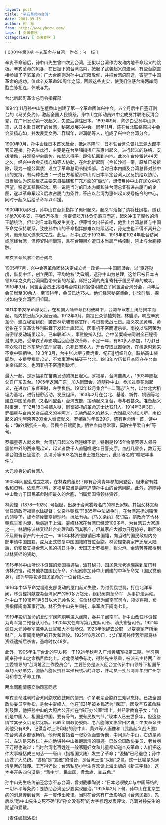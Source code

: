 ```yaml
---
layout: post
title: "辛亥革命与台湾"
date: 2001-09-15
author: 何　标
from: http://www.yhcqw.com/
tags: [ 炎黄春秋 ]
categories: [ 炎黄春秋 ]
---
```



[ 2001年第9期 辛亥革命与台湾　作者：何　标 ]


辛亥革命前后，孙中山先生曾四次到台湾，还拟以台湾作为发动内地革命起义的跳板。辛亥革命的风暴，在日据下的台湾岛内，掀起了武装起义的波澜，有些台胞直接参加了辛亥革命；广大台胞则对孙中山无限敬仰，并把台湾的前途，寄望于中国革命的成功。值此辛亥革命90周年之际，回顾这些史实，使我们倍感台海两岸同胞血脉相连，休戚与共。

台北新起町革命总司令指挥部


1894年11月孙中山在檀香山创建了第一个革命团体兴中会，五个月后中日签订割台的《马关条约》，激起全国人民愤怒，孙中山立即动员兴中会成员并联络反清会党，在广州发动第一次起义，失败后逃往日本。1897年9月，陈少白受孙中山派遣，从日本赴日据下的台湾，秘密发展兴中会。同年11月，陈在台北联络原兴中会会员杨心如，并发展吴文秀、容祺年，赵满朝等人，组成了兴中会台湾分会。


1900年9月，孙中山经日本首次赴台，抵达基隆时，日本驻台湾总督儿玉源太郎率官员迎接。孙先生此行，主要是在台坐镇指挥广东惠州起义，进行起义的联络、支援活动，并观察华南局势，如起义得手，即俟机回到内地。此次在台停留达44天之久，经兴中会会员杨心如等人协助，在台北新起町（今长沙街一带，原址已被拆除，现为一幢公寓楼）设立了革命总司令指挥部。当时日本内阁及台湾总督对孙中山的支持，有两种说法：一说日方希望孙中山对日本平定台湾人民反抗给以协助。日当局认为这些反抗主要来自福建和广东方面的“煽动”，想借用孙中山在民众中的声望，稳定其殖民统治。另一说是当时的日本内阁和驻台湾总督有进占厦门的企图，遂以革命军起义后攻占厦门为条件，答应以台湾为惠州起义发号施令的中心，同时于起义后给革命军以军援。


1900年10月8日，孙中山在台北指挥了惠州起义。起义军活捉了清将杜凤梧，缴获洋枪700多支，子弹5万多发，清提督邓万林负伤落马而逃，起义冲击了腐败的清王朝统治。但此时日本政局发生变化，伊藤博文出任首相，他禁止台湾总督与中国革命党保持联系，致使孙中山的革命指挥部难以继续活动，孙先生也不得不离开台湾，惠州起义遂未克完成。此后，孙中山又于1913年、1918年和1924年赴台访问或旅经台湾，但停留时间很短，且在台期间均遭日本当局严格控制，禁止与台胞接触。

辛亥革命风暴冲击台湾岛


1905年7月，兴中会等革命团体决定成立统一政党——中国同盟会，以“驱逐鞑虏，恢复中华，创立民国，平均地权”为政纲，选孙中山为总理。这给已被日本占领10年之久的台湾同胞带来新的希望，即把台湾的光复寄托于国民革命的成功。1910年9月，同盟会会员王兆培与台南籍的翁俊明成立了同盟会台湾分会，两年后会员增至30余人。至1914年，会员已达76人。他们经常秘密集会，讨论时局，探讨如何使台湾回归祖国。


1911年辛亥革命爆发后，在祖国大陆革命胜利鼓舞下，台湾革命志士纷纷揭竿而起，岛内抗日起义风起云涌。1912年3月，南投民众领袖刘乾、林启顽，响应辛亥革命，建立秘密组织，袭击林圮埔警察支厅，与日警激战七日。嘉义农民黄朝、黄老钳在辛亥革命胜利鼓舞下发起土库起义，因事机不密而遭杀害。南投以陈阿荣为首密谋发动埔里起义，已串联85人，事败被捕入狱。台中苗栗赖来同谢全石秘密潜来大陆，受辛亥革命影响后回台鼓吹革命，不足一年，有80多人参加，12月1日率众攻打日本东势角支厅官署，杀死日警多人，开仓夺取武器弹药，在撤退时赖来不幸中弹牺牲。1913年3月，台中张火炉与黄炳贵、纪石组织群众，联络高山族同胞，支援罗福星起义，不幸事泄被捕死于台北。1913年农历10月李阿齐在台南关帝庙起义，也因事机不密遭到破坏。


最大一起，是罗福星在苗粟发动的抗日起义。罗福星，台湾苗栗人，1903年随祖父自广东去台。1905年返回广东，加入同盟会，追随孙中山，参加过黄花岗起义，在进攻广东督署时，左手负伤。1912年12月集合“十二同志”入台，以台北大稻埕为基地，进行秘密活动，发展组织。1913年2月在台北、基隆、新竹、桃园等地建立中国革命党（又名同盟会）台湾支部，策动起义复台，参与者甚众。准备起义时事泄，于12月18日被捕入狱，同案被捕的革命志士达1211人。1914年3月3日，罗福星与台南关帝庙起义的李阿齐，东势角起义的赖来，大湖起义的张火炉，南投起义的沈阿荣等200余人慷慨就义。罗牺牲时年仅29岁，遗有绝命诗一首，诗中有：“海外烟氛突一岛，吾民今日赋同仇。牺牲血肉寻常事，莫怕生平爱自由”等句。


罗福星等人就义后，台湾抗日起义依然连绵不断，特别是1915年余清芳等人领导震惊中外的西来庵起义，起义者数千人直逼噍吧年日警支厅，血战几昼夜，数万无辜台胞遭日寇滥杀，余清芳等903名抗日志士被处死刑，此即著名的“噍吧年事件”。

大元帅身边的台湾人


1905年同盟会成立之初，在林森的组织下即有台湾青年参加同盟会，但未留有姓名和资料。依现有材料，罗福星应当是最早追随孙中山的台湾同胞。此外，追随孙中山致力于国民革命时间最久的台胞，当属爱国将领林资铿。


林资铿（1878—1925）号祖密，出身于台湾雾峰名门的林氏家族。其祖父林文蔡曾任清政府福建水陆提督；父亲林朝栋于1885年中法战争时，在台湾巡抚刘铭传的领导下，扼守基隆要塞狮球岭，抗法有功。《马关条约》签订后，清政府下令林朝栋举家内渡，后病逝于上海。雾峰林家在台湾已经营100多年，为台湾五大家族之一。林朝栋派林资铿赴台处理和取回其家产，但其家产大都为日寇掠夺，取回的不及原有家产的十分之一。1913年林资铿撤销日本国籍，向当时的国民政府内务部申请中国国籍，成为正式恢复中国国籍的首位台胞。林资铿变卖家产迁居大陆后，仍积极支持台湾人民的抗日斗争，爱国志士罗福星、张火炉、余清芳等都得到过林资铿的资助。


1915年孙中山听说林资铿的爱国事迹后，派其秘书、国民党元老徐瑞霖到厦门拜访林资铿，动员他参加国民革命，介绍他参加孙中山创建的中华革命党（国民党前身），成为早期投身国民革命的一位台籍人士。


1916年中华革命党福建支部发动的厦门起义失败，为讨伐袁世凯，打倒北洋军阀，林资铿捐献变卖台湾家产的50多万银元，组织闽南革命军，从事护法运动。孙中山于1918年1月6日以大元帅名义，任命林资铿为闽南军司令，领少将衔，负责指挥闽南军事行动。林不负中山先生重托，率军攻下闽南七县。


1919年投机革命的反动军阀陈炯明进入闽南，吞并了闽南军。孙中山改任林资铿为粤军第二预备队司令。1920年又任粤军第九支队司令、汕头警备司令。1921年调任大元帅参军兼侍从武官和大本营参议。1923年他辞去公职，以变卖家产所余财产，从事闽南地区的开发和建设。1925年8月20日，北洋军阀孙传芳所部将林资铿逮捕后杀害，遇难时仅48岁。


此外，1905年生于台北的李友邦，于1924年秋考入广州黄埔军校第二期。学习期间奉孙中山之命携巨款北上。对北伐战争有功，得孙先生器重，被派去主持两广省工委领导的“台湾地区工作委员会”。主要任务是派人回台宣传孙中山领导下祖国革命的大好形势，激励台胞反抗日本殖民统治的斗志，并动员一批台湾青年到广州学习和参加革命工作。

两岸同胞情感交融同喜同悲


辛亥革命胜利时台湾同胞欢欣鼓舞的情景，许多老辈台胞终生难以忘怀。已故全国政协委员李乔松，是台中雾峰人，他在1921年被乡民选为“保正”，因受辛亥革命胜利鼓舞，他把孙中山的大照片公开挂在“保正办公室”墙上，并经常教育子女：“咱们是中国人，祖国是中国，要有骨气，要有民族气节。”现本人已去世多年，但这些情节其子女仍记忆犹新。已故全国政协委员、老台胞陈文彬曾回忆说：辛亥革命胜利他只有8岁，记得当时上海印制的孙中山、黄兴等人画像和《武昌起义战火图》在台湾城乡都很畅销。他母亲曾指着一张彩色画告诉他，中间是孙中山，右边是黄兴，左边是宋教仁；并向他讲孙中山推翻满清的事迹。已故全国政协委员、老台胞王万得也说过：当时台湾老百姓连一般家庭妇女和儿童都知道辛亥革命；人们把这件大事概括成三句话——唐山（指祖国大陆）发生了革命；“漩桶”已经退位；孙中山做了大总统。“漩桶”是“宣统”的谐音，是台湾土语“尿桶”之意。这一比喻是对满清皇帝的轻蔑。王万得还说：台湾私塾小学生喜欢读上海出版的《新三字经》，这本书开头四句话是：“我中华，民主国。黄龙旗，变五色。”


孙中山先生临终前还念念不忘台湾，曾对戴季陶说：“日本必须放弃与中国缔结的一切不平等条约；要协助台湾至少要实现自治。”1925年2月下旬，孙中山在北京生病的消息传到台湾，并一度传出死讯。当时在台湾有广泛影响的《台湾民报》，先后以“愿中山先生之死不确”和“孙文没有死”的大字标题发表评论，充满对孙先生的期望和爱戴。

（责任编辑洛松）


